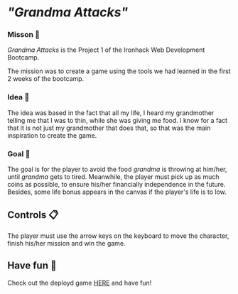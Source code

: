 # _"Grandma Attacks"_


### Misson :rocket: 

_Grandma Attacks_ is the Project 1 of the Ironhack Web Development Bootcamp.

The mission was to create a game using the tools we had learned in the first 2 weeks of the bootcamp. 


### Idea :older_woman: 

The idea was based in the fact that all my life, I heard my grandmother telling me that I was to thin, while she was giving me food. 
I know for a fact that it is not just my grandmother that does that, so that was the main inspiration to create the game.


### Goal :checkered_flag:

The goal is for the player to avoid the food _grandma_ is throwing at him/her, until _grandma_ gets to tired. Meanwhile, the player must pick up as much coins as possible, to ensure his/her financially independence in the future. 
Besides, some life bonus appears in the canvas if the player's life is to low.


## Controls :clipboard:

The player must use the arrow keys on the keyboard to move the character, finish his/her mission and win the game.

## Have fun :tada:

Check out the deployd game [HERE](https://miloliveira.github.io/Project_1_Game/) and have fun! 
